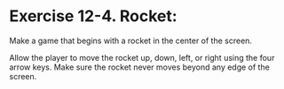 
# Exercise 12-4. Rocket:

 Make a game that begins with a rocket in the center of the screen. 
 
 Allow the player to move the rocket up, down, left, or right using the four arrow keys. Make sure the rocket never moves beyond any edge of the screen.